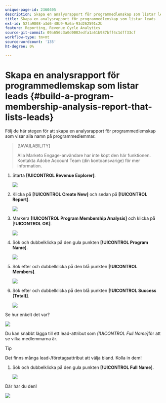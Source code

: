 ```yaml
---
unique-page-id: 2360405
description: Skapa en analysrapport för programmedlemskap som listar leads - Marketo Docs - produktdokumentation
title: Skapa en analysrapport för programmedlemskap som listar leads
exl-id: 52fa9808-a3d6-48b9-9a6a-93d262591c2b
feature: Reporting, Revenue Cycle Analytics
source-git-commit: 09a656c3a0d0002edfa1a61b987bff4c1dff33cf
workflow-type: tm+mt
source-wordcount: '135'
ht-degree: 0%

---
```


# Skapa en analysrapport för programmedlemskap som listar leads {#build-a-program-membership-analysis-report-that-lists-leads}

Följ de här stegen för att skapa en analysrapport för programmedlemskap som visar alla namn på programmedlemmar.

>[!AVAILABILITY]
>
>Alla Marketo Engage-användare har inte köpt den här funktionen. Kontakta Adobe Account Team (din kontoansvarige) för mer information.

1. Starta **[!UICONTROL Revenue Explorer]**.

   ![](assets/one.png)

1. Klicka på **[!UICONTROL Create New]** och sedan på **[!UICONTROL Report]**.

   ![](assets/two.png)

1. Markera **[!UICONTROL Program Membership Analysis]** och klicka på **[!UICONTROL OK]**.

   ![](assets/three.png)

1. Sök och dubbelklicka på den gula punkten **[!UICONTROL Program Name]**.

   ![](assets/four.png)

1. Sök efter och dubbelklicka på den blå punkten **[!UICONTROL Members]**.

   ![](assets/five.png)

1. Sök efter och dubbelklicka på den blå punkten **[!UICONTROL Success (Total)]**.

   ![](assets/six.png)

Se hur enkelt det var?

![](assets/seven.png)

Du kan snabbt lägga till ett lead-attribut som _[!UICONTROL Full Name]_&#x200B;för att se vilka medlemmarna är.

>[!TIP]
>
>Det finns många lead-/företagsattribut att välja bland. Kolla in dem!

1. Sök och dubbelklicka på den gula punkten **[!UICONTROL Full Name]**.

   ![](assets/eight.png)

Där har du den!

![](assets/nine.png)
